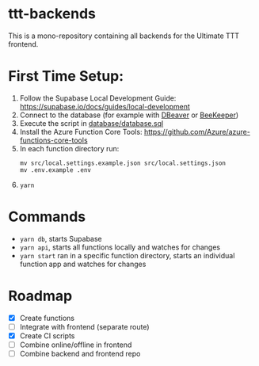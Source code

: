 # ttt-backends

This is a mono-repository containing all backends for the Ultimate TTT frontend.

# First Time Setup:
1. Follow the Supabase Local Development Guide: https://supabase.io/docs/guides/local-development
2. Connect to the database (for example with [DBeaver](https://dbeaver.com/) or [BeeKeeper](https://beekeeperstudio.io/))
3. Execute the script in [database/database.sql](https://github.com/ultimate-ttt/ttt-backends/blob/main/database/database.sql)
4. Install the Azure Function Core Tools: https://github.com/Azure/azure-functions-core-tools
5. In each function directory run:
   ```
   mv src/local.settings.example.json src/local.settings.json
   mv .env.example .env
   ```
6. `yarn`

# Commands
- `yarn db`, starts Supabase
- `yarn api`, starts all functions locally and watches for changes
- `yarn start` ran in a specific function directory, starts an individual function app and watches for changes

  
# Roadmap
- [x] Create functions
- [ ] Integrate with frontend (separate route)
- [x] Create CI scripts
- [ ] Combine online/offline in frontend
- [ ] Combine backend and frontend repo